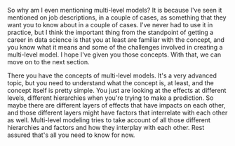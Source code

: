 
So why am I even mentioning multi-level models? It is because I've seen it mentioned on job descriptions, in a couple of cases, as something that they want you to know about in a couple of cases. I've never had to use it in practice, but I think the important thing from the standpoint of getting a career in data science is that you at least are familiar with the concept, and you know what it means and some of the challenges involved in creating a multi-level model. I hope I've given you those concepts. With that, we can move on to the next section.

There you have the concepts of multi-level models. It's a very advanced topic, but you need to understand what the concept is, at least, and the concept itself is pretty simple. You just are looking at the effects at different levels, different hierarchies when you're trying to make a prediction. So maybe there are different layers of effects that have impacts on each other, and those different layers might have factors that interrelate with each other as well. Multi-level modeling tries to take account of all those different hierarchies and factors and how they interplay with each other. Rest assured that's all you need to know for now.